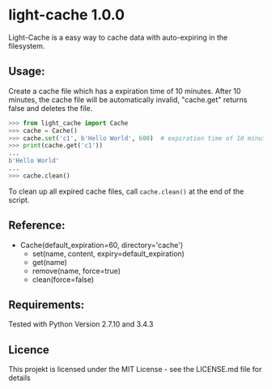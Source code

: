 # light-cache 1.0.0
Light-Cache is a easy way to cache data with auto-expiring in the filesystem.

## Usage:
Create a cache file which has a expiration time of 10 minutes.
After 10 minutes, the cache file will be automatically invalid, "cache.get" returns false and deletes the file.
```python
>>> from light_cache import Cache
>>> cache = Cache()
>>> cache.set('c1', b'Hello World', 600)  # expiration time of 10 minutes
>>> print(cache.get('c1'))
...
b'Hello World'
...
>>> cache.clean()
```

To clean up all expired cache files, call ```cache.clean()``` at the end of the script.

## Reference:
* Cache(default_expiration=60, directory='cache')
    * set(name, content, expiry=default_expiration)
    * get(name)
    * remove(name, force=true)
    * clean(force=false)

## Requirements:
Tested with Python Version 2.7.10 and 3.4.3

## Licence
This projekt is licensed under the MIT License - see the LICENSE.md file for details